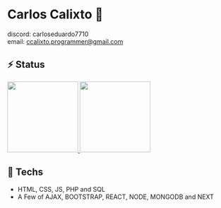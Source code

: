 # Carlos Calixto 👋
discord: carloseduardo7710 <br/>
email: ccalixto.programmer@gmail.com

## ⚡ Status

<div align="left">
  <a href="https://github.com/euccalixto">
    <img height="160em" src="https://github-readme-stats.vercel.app/api?username=euccalixto&show_icons=true&theme=light&include_all_commits=true&count_private=true"/>
    <img height="160em" src="https://github-readme-stats.vercel.app/api/top-langs/?username=euccalixto&layout=compact&langs_count=7&theme=light"/>
  <a/>
</div>

## 🔧 Techs

<ul>
  <li>HTML, CSS, JS, PHP and SQL</li> 
  <li>A Few of AJAX, BOOTSTRAP, REACT, NODE, MONGODB and NEXT</li>
</ul>



